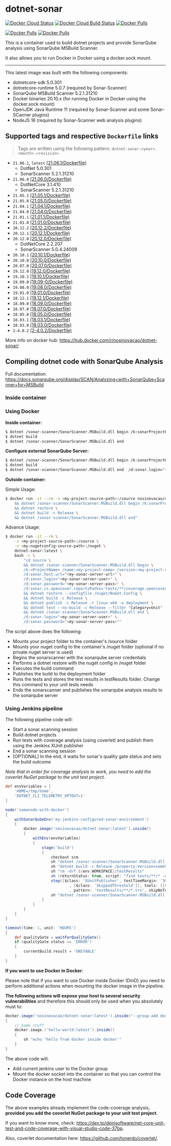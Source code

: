 # dotnet-sonar

[![Docker Cloud Status](https://img.shields.io/docker/cloud/automated/nosinovacao/dotnet-sonar.svg)](https://hub.docker.com/r/nosinovacao/dotnet-sonar)
[![Docker Cloud Build Status](https://img.shields.io/docker/cloud/build/nosinovacao/dotnet-sonar.svg)](https://hub.docker.com/r/nosinovacao/dotnet-sonar)
[![Docker Pulls](https://img.shields.io/docker/pulls/nosinovacao/dotnet-sonar.svg)](https://hub.docker.com/r/nosinovacao/dotnet-sonar)

[![Docker Pulls](https://img.shields.io/docker/v/nosinovacao/dotnet-sonar?sort=semver)](https://hub.docker.com/r/nosinovacao/dotnet-sonar/tags)
[![Docker Pulls](https://img.shields.io/docker/v/nosinovacao/dotnet-sonar?sort=date)](https://hub.docker.com/r/nosinovacao/dotnet-sonar/tags)

This is a container used to build dotnet projects and provide SonarQube analysis using SonarQube MSBuild Scanner.

It also allows you to run Docker in Docker using a docker.sock mount.

----

This latest image was built with the following components:

* dotnetcore-sdk 5.0.301
* dotnetcore-runtime 5.0.7 (required by Sonar-Scanner)
* SonarQube MSBuild Scanner 5.2.1.31210
* Docker binaries 20.10.x (for running Docker in Docker using the docker.sock mount)
* OpenJDK Java Runtime 11 (required by Sonar-Scanner and some Sonar-SCanner plugins)
* NodeJS 16 (required by Sonar-Scanner web analysis plugins)

## Supported tags and respective `Dockerfile` links

> Tags are written using the following pattern: `dotnet-sonar:<year>.<month>.<revision>`

* `21.06.1`, `latest` [(21.06.1/Dockerfile)](https://github.com/nosinovacao/dotnet-sonar/blob/21.06.1/Dockerfile)
  * DotNet 5.0.301
  * SonarScanner 5.2.1.31210
* `21.06.0` [(21.06.0/Dockerfile)](https://github.com/nosinovacao/dotnet-sonar/blob/21.06.0/Dockerfile)
  * DotNetCore 3.1.410
  * SonarScanner 5.2.1.31210
* `21.05.1` [(21.05.1/Dockerfile)](https://github.com/nosinovacao/dotnet-sonar/blob/21.05.1/Dockerfile)
* `21.05.0` [(21.05.0/Dockerfile)](https://github.com/nosinovacao/dotnet-sonar/blob/21.05.0/Dockerfile)
* `21.04.1` [(21.04.1/Dockerfile)](https://github.com/nosinovacao/dotnet-sonar/blob/21.04.1/Dockerfile)
* `21.04.0` [(21.04.0/Dockerfile)](https://github.com/nosinovacao/dotnet-sonar/blob/21.04.0/Dockerfile)
* `21.01.1` [(21.01.1/Dockerfile)](https://github.com/nosinovacao/dotnet-sonar/blob/21.01.1/Dockerfile)
* `21.01.0` [(21.01.0/Dockerfile)](https://github.com/nosinovacao/dotnet-sonar/blob/21.01.0/Dockerfile)
* `20.12.2` [(20.12.2/Dockerfile)](https://github.com/nosinovacao/dotnet-sonar/blob/20.12.2/Dockerfile)
* `20.12.1` [(20.12.1/Dockerfile)](https://github.com/nosinovacao/dotnet-sonar/blob/20.12.1/Dockerfile)
* `20.12.0` [(20.12.0/Dockerfile)](https://github.com/nosinovacao/dotnet-sonar/blob/20.12.0/Dockerfile)
  * DotNetCore 2.2.207
  * SonarScanner 5.0.4.24009
* `20.10.1` [(20.10.1/Dockerfile)](https://github.com/nosinovacao/dotnet-sonar/blob/20.10.1/Dockerfile)
* `20.10.0` [(20.10.0/Dockerfile)](https://github.com/nosinovacao/dotnet-sonar/blob/20.10.0/Dockerfile)
* `20.07.0` [(20.07.0/Dockerfile)](https://github.com/nosinovacao/dotnet-sonar/blob/20.07.0/Dockerfile)
* `19.12.0` [(19.12.0/Dockerfile)](https://github.com/nosinovacao/dotnet-sonar/blob/19.12.0/Dockerfile)
* `19.10.1` [(19.10.1/Dockerfile)](https://github.com/nosinovacao/dotnet-sonar/blob/19.10.1/Dockerfile)
* `19.09.0` [(19.09-0/Dockerfile)](https://github.com/nosinovacao/dotnet-sonar/blob/19.09.0/Dockerfile)
* `19.08.0` [(19.08.0/Dockerfile)](https://github.com/nosinovacao/dotnet-sonar/blob/19.08.0/Dockerfile)
* `19.01.0` [(19.01.0/Dockerfile)](https://github.com/nosinovacao/dotnet-sonar/blob/19.01.0/Dockerfile)
* `18.12.1` [(18.12.1/Dockerfile)](https://github.com/nosinovacao/dotnet-sonar/blob/18.12.1/Dockerfile)
* `18.09.0` [(18.09.0/Dockerfile)](https://github.com/nosinovacao/dotnet-sonar/blob/18.09.0/Dockerfile)
* `18.07.0` [(18.07.0/Dockerfile)](https://github.com/nosinovacao/dotnet-sonar/blob/18.07.0/Dockerfile)
* `18.05.0` [(18.05.0/Dockerfile)](https://github.com/nosinovacao/dotnet-sonar/blob/18.05.0/Dockerfile)
* `18.03.1` [(18.03.1/Dockerfile)](https://github.com/nosinovacao/dotnet-sonar/blob/18.03.1/Dockerfile)
* `18.03.0` [(18.03.0/Dockerfile)](https://github.com/nosinovacao/dotnet-sonar/blob/18.03.0/Dockerfile)
* `2-4.0.2` [(2-4.0.2/Dockerfile)](https://github.com/nosinovacao/dotnet-sonar/blob/2-4.0.2/Dockerfile)

More info on docker hub: <https://hub.docker.com/r/nosinovacao/dotnet-sonar/>

## Compiling dotnet code with SonarQube Analysis

Full documentation: <https://docs.sonarqube.org/display/SCAN/Analyzing+with+SonarQube+Scanner+for+MSBuild>

### Inside container

### Using Docker

**Inside container:**

```bash
$ dotnet /sonar-scanner/SonarScanner.MSBuild.dll begin /k:sonarProjectKey
$ dotnet build
$ dotnet /sonar-scanner/SonarScanner.MSBuild.dll end
```

**Configure external SonarQube Server:**

```bash
$ dotnet /sonar-scanner/SonarScanner.MSBuild.dll begin /k:sonarProjectKey /d:sonar.host.url="<SonarQubeServerUrl:Port>" /d:sonar.login="<SonarQubeServerToken>"
$ dotnet build
$ dotnet /sonar-scanner/SonarScanner.MSBuild.dll end  /d:sonar.login="<SonarQubeServerToken>"
```

**Outside container:**

Simple Usage:
```bash
$ docker run -it --rm -v <my-project-source-path>:/source nosinovacao/dotnet-sonar:latest bash -c "cd source \
    && dotnet /sonar-scanner/SonarScanner.MSBuild.dll begin /k:sonarProjectKey /name:sonarProjectName /version:buildVersion \
    && dotnet restore \
    && dotnet build -c Release \
    && dotnet /sonar-scanner/SonarScanner.MSBuild.dll end"
```

Advance Usage:

```bash
$ docker run -it --rm \
    -v <my-project-source-path>:/source \
    -v <my-nugetconfig-source-path>:/nuget \
    dotnet-sonar:latest \
    bash -c \
        "cd source \
        && dotnet /sonar-scanner/SonarScanner.MSBuild.dll begin \
        /k:<ProjectName> /name:<my-project-name> /version:<my-project-version> \
        /d:sonar.host.url="<my-sonar-server-url>" \
        /d:sonar.login="<my-sonar-server-user>" \
        /d:sonar.password="<my-sonar-server-pass>" \
        /d:sonar.cs.opencover.reportsPaths='tests/**/coverage.opencover.xml' \
        && dotnet restore --configfile /nuget/NuGet.Config \
        && dotnet build -c Release \
        && dotnet publish -c Release -r linux-x64 -o deployment \
        && dotnet test --no-build -c Release --filter "Category=Unit" --logger trx --results-directory testResults /p:CollectCoverage=true /    p:CoverletOutputFormat=\"opencover\" \
        && dotnet /sonar-scanner/SonarScanner.MSBuild.dll end \
        /d:sonar.login="<my-sonar-server-user>" \
        /d:sonar.password="<my-sonar-server-pass>""
```

The script above does the following:

* Mounts your project folder to the container's /source folder
* Mounts your nuget config to the container's /nuget folder (optional if no private nuget server is used)
* Begins the sonarscanner with the sonarqube server credentials
* Performs a dotnet restore with the nuget config in /nuget folder
* Executes the build command
* Publishes the build to the deployment folder
* Runs the tests and stores the test results in testResults folder. Change this command to your unit tests needs
* Ends the sonarscanner and publishes the sonarqube analysis results to the sonarqube server

### Using Jenkins pipeline

The following pipeline code will:

* Start a sonar scanning session
* Build dotnet projects
* Run tests with coverage analysis (using coverlet) and publish them using the Jenkins XUnit publisher
* End a sonar scanning session
* [OPTIONAL] In the end, it waits for sonar's quality gate status and sets the build outcome

*Note that in order for coverage analysis to work, you need to add the coverlet NuGet package to the unit test project.*

```groovy
def envVariables = [
    'HOME=/tmp/home',
    'DOTNET_CLI_TELEMETRY_OPTOUT=1'
]

node('somenode-with-docker')
{
    withSonarQubeEnv('my-jenkins-configured-sonar-environment')
    {
        docker.image('nosinovacao/dotnet-sonar:latest').inside()
        {
            withEnv(envVariables)
            {
                stage('build')
                {
                    checkout scm
                    sh "dotnet /sonar-scanner/SonarScanner.MSBuild.dll begin /k:someKey /name:someName /version:someVersion /d:sonar.cs.opencover.reportsPaths='tests/**/coverage.opencover.xml'"
                    sh "dotnet build -c Release /property:Version=someVersion"
                    sh "rm -drf ${env.WORKSPACE}/testResults"
                    sh (returnStatus: true, script: "find tests/**/* -name \'*.csproj\' -print0 | xargs -L1 -0 -P 8 dotnet test --no-build -c Release --logger trx --results-directory ${env.WORKSPACE}/testResults /p:CollectCoverage=true /p:CoverletOutputFormat=opencover")
                    step([$class: 'XUnitPublisher', testTimeMargin: '3000', thresholdMode: 1, thresholds: [[$class: 'FailedThreshold', unstableThreshold: '0']
                            , [$class: 'SkippedThreshold']], tools: [[$class: 'MSTestJunitHudsonTestType', deleteOutputFiles: true, failIfNotNew: false
                            , pattern: 'testResults/**/*.trx', skipNoTestFiles: true, stopProcessingIfError: true]]])
                    sh "dotnet /sonar-scanner/SonarScanner.MSBuild.dll end"
                }
            }
        }
    }
}

timeout(time: 1, unit: 'HOURS')
{
    def qualityGate = waitForQualityGate()
    if (qualityGate.status == 'ERROR')
    {
        currentBuild.result = 'UNSTABLE'
    }
}
```

**If you want to use Docker in Docker**:

Please note that if you want to use Docker inside Docker (DinD) you need to perform additional actions when mounting the docker image in the pipeline.

**The following actions will expose your host to several security vulnerabilities** and therefore this should only be used when you absolutely must to:

```groovy
docker.image('nosinovacao/dotnet-sonar:latest').inside("--group-add docker -v /var/run/docker.sock:/var/run/docker.sock")
{
    // Some stuff
    docker.image.('hello-world:latest').inside()
    {
        sh "echo 'hello from docker inside docker'"
    }
}
```

The above code will:

* Add current jenkins user to the Docker group
* Mount the docker socket into the container so that you can control the Docker instance on the host machine

## Code Coverage

The above examples already implement the code-coverage analysis, **provided you add the coverlet NuGet package to your unit test project**.

If you want to know more, check: <https://dev.to/deinsoftware/net-core-unit-test-and-code-coverage-with-visual-studio-code-37bp>.

Also, coverlet documentation here: <https://github.com/tonerdo/coverlet/>.

